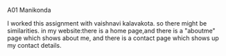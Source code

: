 A01 Manikonda

I worked this assignment with vaishnavi kalavakota.
so there might be similarities.
in my website:there is a home page,and there is a "aboutme" page which shows about me, and there is a contact page which shows up my contact details.
